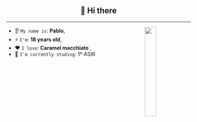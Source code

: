 <h2 align="center">👋 Hi there</h2>

<hr/>

<img align='right' src='https://octodex.github.com/images/spidertocat.png' width='25%'>  

* 👂 `My name is`: **Pablo**,
* ⚡ `I'm`: **18 years old**,
* ❤️ `I love`: **Caramel macchiato**  ,
* 🔭 `I’m currently studing`: 1º ASIR

